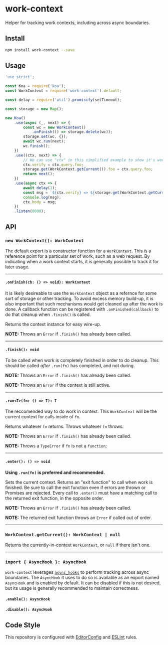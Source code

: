 # work-context

Helper for tracking work contexts, including across async boundaries.

## Install

```sh
npm install work-context --save
```

## Usage

```js
'use strict';

const Koa = require('koa');
const WorkContext = require('work-context').default;

const delay = require('util').promisify(setTimeout);

const storage = new Map();

new Koa()
	.use(async (_, next) => {
		const wc = new WorkContext()
			.onFinish(() => storage.delete(wc));
		storage.set(wc, {});
		await wc.run(next);
		wc.finish();
	})
	.use((ctx, next) => {
		// We can use "ctx" in this simplified example to show it's working
		ctx.verify = ctx.query.foo;
		storage.get(WorkContext.getCurrent()).foo = ctx.query.foo;
		return next();
	})
	.use(async ctx => {
		await delay(1);
		const msg = `${ctx.verify} => ${storage.get(WorkContext.getCurrent()).foo}`;
		console.log(msg);
		ctx.body = msg;
	})
	.listen(8000);

```

## API

### `new WorkContext(): WorkContext`

The default export is a constructor function for a `WorkContext`. This is a
reference point for a particular set of work, such as a web request. By
indicating when a work context starts, it is generally possible to track it for
later usage.

---

#### `.onFinish(cb: () => void): WorkContext`

It is likely desireable to use the `WorkContext` object as a refernce for
some sort of storage or other tracking. To avoid excess memory build-up, it is
also important that such mechanisms would get cleaned up after the work is
done. A callback function can be registered with `.onFinished(callback)` to do
that cleanup when `.finish()` is called.

Returns the context instance for easy wire-up.

**NOTE:** Throws an `Error` if `.finish()` has already been called.

---

#### `.finish(): void`

To be called when work is completely finished in order to do cleanup. This
should be called _after_ `.run(fn)` has completed, and not during.

**NOTE:** Throws an `Error` if `.finish()` has already been called.

**NOTE:** Throws an `Error` if the context is still active.

---

#### `.run<T>(fn: () => T): T`

The reccomended way to do work in context. This `WorkContext` will be the
current context for calls inside of `fn`.

Returns whatever `fn` returns. Throws whatever `fn` throws.

**NOTE:** Throws an `Error` if `.finish()` has already been called.

**NOTE:** Throws a `TypeError` if `fn` is not a `function`;

---

#### `.enter(): () => void`

**Using `.run(fn)` is preferred and recommended.**

Sets the current context. Returns an "exit function" to call when work is
finished. Be sure to call the exit function even if errors are thrown or
Promises are rejected. Every call to `.enter()` must have a matching call to
the returned exit function, in the opposite order.

**NOTE:** Throws an `Error` if `.finish()` has already been called.

**NOTE:** The returned exit function throws an `Error` if called out of order.

---

### `WorkContext.getCurrent(): WorkContext | null`

Returns the currently-in-context `WorkContext`, or `null` if there isn't one.

---

### `import { AsyncHook }: AsyncHook`

`work-context` leverages [`async_hooks`][async_hooks] to perform tracking
across async boundaries. The `AsyncHook` it uses to do so is available as
an export named `AsyncHook` and is enabled by default. It can be disabled if
this is not desired, but its usage is generally recommended to maintain
correctness.

#### `.enable(): AsyncHook`

#### `.disable(): AsyncHook`

## Code Style

This repository is configured with [EditorConfig][EditorConfig] and
[ESLint][ESLint] rules.

[async_hooks]: https://nodejs.org/api/async_hooks.html
[EditorConfig]: https://editorconfig.org
[ESLint]: https://eslint.org
